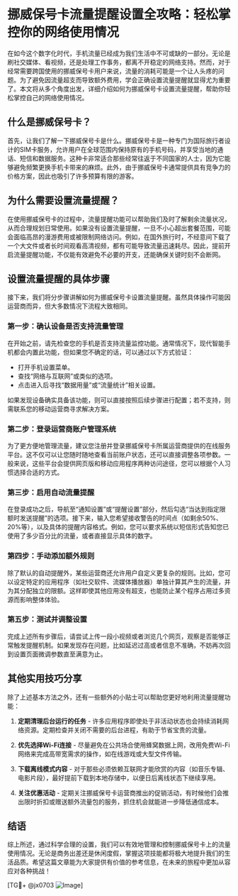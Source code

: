 # 挪威保号卡流量提醒设置全攻略：轻松掌控你的网络使用情况

在如今这个数字化时代，手机流量已经成为我们生活中不可或缺的一部分。无论是刷社交媒体、看视频，还是处理工作事务，都离不开稳定的网络支持。然而，对于经常需要跨国使用的挪威保号卡用户来说，流量的消耗可能是一个让人头疼的问题。为了避免因流量超支而导致额外费用，学会正确设置流量提醒就显得尤为重要了。本文将从多个角度出发，详细介绍如何为挪威保号卡设置流量提醒，帮助你轻松掌控自己的网络使用情况。

## 什么是挪威保号卡？

首先，让我们了解一下挪威保号卡是什么。挪威保号卡是一种专门为国际旅行者设计的SIM卡服务，允许用户在全球范围内保持原有的手机号码，并享受当地的通话、短信和数据服务。这种卡非常适合那些经常往返于不同国家的人士，因为它能够避免频繁更换手机卡带来的麻烦。此外，由于挪威保号卡通常提供具有竞争力的价格方案，因此也吸引了许多预算有限的游客。

## 为什么需要设置流量提醒？

在使用挪威保号卡的过程中，流量提醒功能可以帮助我们及时了解剩余流量状况，从而合理规划日常使用。如果没有设置流量提醒，一旦不小心超出套餐范围，可能会面临高昂的漫游费用或被限制网络访问。例如，在国外旅行时，不经意间下载了一个大文件或者长时间观看高清视频，都有可能导致流量迅速耗尽。因此，提前开启流量提醒功能，不仅能有效避免不必要的开支，还能确保关键时刻不会断网。

## 设置流量提醒的具体步骤

接下来，我们将分步骤讲解如何为挪威保号卡设置流量提醒。虽然具体操作可能因运营商而异，但大多数情况下流程大致相同。

### 第一步：确认设备是否支持流量管理
在开始之前，请先检查您的手机是否支持流量监控功能。通常情况下，现代智能手机都会内置此功能，但如果您不确定的话，可以通过以下方式验证：
- 打开手机设置菜单。
- 查找“网络与互联网”或类似的选项。
- 点击进入后寻找“数据用量”或“流量统计”相关设置。

如果发现设备确实具备该功能，则可以直接按照后续步骤进行配置；若不支持，则需联系您的移动运营商寻求解决方案。

### 第二步：登录运营商账户管理系统
为了更方便地管理流量，建议您注册并登录挪威保号卡所属运营商提供的在线服务平台。这不仅可以让您随时随地查看当前账户状态，还可以直接调整各项参数。一般来说，这些平台会提供网页版和移动应用程序两种访问途径，您可以根据个人习惯选择合适的方式。

### 第三步：启用自动流量提醒
在登录成功之后，导航至“通知设置”或“提醒设置”部分，然后勾选“当达到指定限额时发送提醒”的选项。接下来，输入您希望接收警告的时间点（如剩余50%、20%等），以及具体的提醒内容格式。例如，您可以要求系统以短信形式告知您已使用了多少百分比的流量，或者直接显示具体的数字。

### 第四步：手动添加额外规则
除了默认的自动提醒外，某些运营商还允许用户自定义更复杂的规则。比如，您可以设定特定的应用程序（如社交软件、流媒体播放器）单独计算其产生的流量，并为其分配独立的限额。这样即使其他应用没有超支，也能防止某个程序占用过多资源而影响整体体验。

### 第五步：测试并调整设置
完成上述所有步骤后，请尝试上传一段小视频或者浏览几个网页，观察是否能够正常触发提醒机制。如果发现存在问题，比如延迟过高或者信息不准确，不妨再次回到设置页面微调参数直至满意为止。

## 其他实用技巧分享

除了上述基本方法之外，还有一些额外的小贴士可以帮助您更好地利用流量提醒功能：

1. **定期清理后台运行的任务** - 许多应用程序即使处于非活动状态也会持续消耗网络资源。定期检查并关闭不需要的后台进程，有助于节省宝贵的流量。
   
2. **优先选择Wi-Fi连接** - 尽量避免在公共场合使用蜂窝数据上网，改用免费Wi-Fi网络来完成高带宽需求的操作，如在线游戏或大型文件传输。

3. **下载离线模式内容** - 对于那些必须依赖互联网才能欣赏的内容（如音乐专辑、电影片段），最好提前下载到本地存储中，以便日后离线状态下继续享用。

4. **关注优惠活动** - 定期关注挪威保号卡运营商推出的促销活动，有时候他们会推出限时折扣或赠送额外流量包的服务，抓住机会就能进一步降低通信成本。

## 结语

综上所述，通过科学合理的设置，我们可以有效地管理和控制挪威保号卡上的流量使用情况。无论是商务出差还是休闲度假，掌握这项技能都将极大地提升我们的生活品质。希望这篇文章能为大家提供有价值的参考信息，在未来的旅程中更加从容应对各种挑战！

[TG💪+ @jx0703 ![Image](https://github.com/user-attachments/assets/dbca1d08-cadb-493c-b0ec-ad6f7a83f270)]